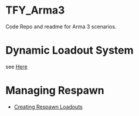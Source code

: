 # TFY_Arma3
Code Repo and readme for Arma 3 scenarios.

# Dynamic Loadout System
see [Here](https://github.com/zeiktuvai/TFY_DLS_Arma3)

# Managing Respawn
- [Creating Respawn Loadouts](/docs/Respawn_Loadouts.md)